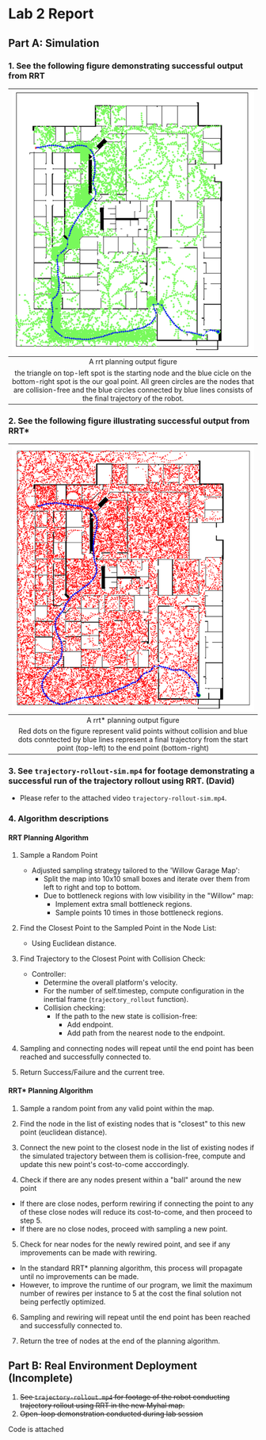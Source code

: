 # Lab 2 Report

## Part A: Simulation

### 1. See the following figure demonstrating successful output from RRT

| ![rrt_planning](./results/rrt_planning.png)|
| :--: |
| A rrt planning output figure
the triangle on top-left spot is the starting node and the blue cicle on the bottom-right spot is the our goal point. All green circles are the nodes that are collision-free and the blue circles connected by blue lines consists of the final trajectory of the robot. |

### 2. See the following figure illustrating successful output from RRT*
|![rrt_star_planning](./results/rrt_star_planning.png)|
| :--: |
| A rrt* planning output figure
Red dots on the figure represent valid points without collision and blue dots conntected by blue lines represent a final trajectory from the start point (top-left) to the end point (bottom-right) |

### 3. See `trajectory-rollout-sim.mp4` for footage demonstrating a successful run of the trajectory rollout using RRT. (David)

- Please refer to the attached video `trajectory-rollout-sim.mp4`.
### 4. Algorithm descriptions
#### RRT Planning Algorithm

1. Sample a Random Point
   - Adjusted sampling strategy tailored to the 'Willow Garage Map':
     - Split the map into 10x10 small boxes and iterate over them from left to right and top to bottom.
     - Due to bottleneck regions with low visibility in the "Willow" map:
       - Implement extra small bottleneck regions.
       - Sample points 10 times in those bottleneck regions.

2. Find the Closest Point to the Sampled Point in the Node List:
   - Using Euclidean distance.

3. Find Trajectory to the Closest Point with Collision Check:
   - Controller:
     - Determine the overall platform's velocity.
     - For the number of self.timestep, compute configuration in the inertial frame (`trajectory_rollout` function).
     - Collision checking:
       - If the path to the new state is collision-free:
         - Add endpoint.
         - Add path from the nearest node to the endpoint.

4. Sampling and connecting nodes will repeat until the end point has been reached and successfully connected to. 
   
5. Return Success/Failure and the current tree.

#### RRT* Planning Algorithm

1. Sample a random point from any valid point within the map.

2. Find the node in the list of existing nodes that is "closest" to this new point (euclidean distance).

3. Connect the new point to the closest node in the list of existing nodes if the simulated trajectory between them is collision-free, compute and update this new point's cost-to-come acccordingly.

4. Check if there are any nodes present within a "ball" around the new point
  - If there are close nodes, perform rewiring if connecting the point to any of these close nodes will reduce its cost-to-come, and then proceed to step 5.
  - If there are no close nodes, proceed with sampling a new point.

5. Check for near nodes for the newly rewired point, and see if any improvements can be made with rewiring.
  - In the standard RRT* planning algorithm, this process will propagate until no improvements can be made.
  - However, to improve the runtime of our program, we limit the maximum number of rewires per instance to 5 at the cost the final solution not being perfectly optimized. 

6. Sampling and rewiring will repeat until the end point has been reached and successfully connected to.

7. Return the tree of nodes at the end of the planning algorithm.


## Part B: Real Environment Deployment (Incomplete)

1. ~~See `trajectory-rollout.mp4` for footage of the robot conducting trajectory rollout using RRT in the new Myhal map.~~
2. ~~Open-loop demonstration conducted during lab session~~


Code is attached
